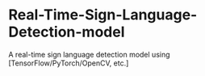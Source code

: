 # Real-Time-Sign-Language-Detection-model
A real-time sign language detection model using [TensorFlow/PyTorch/OpenCV, etc.]
